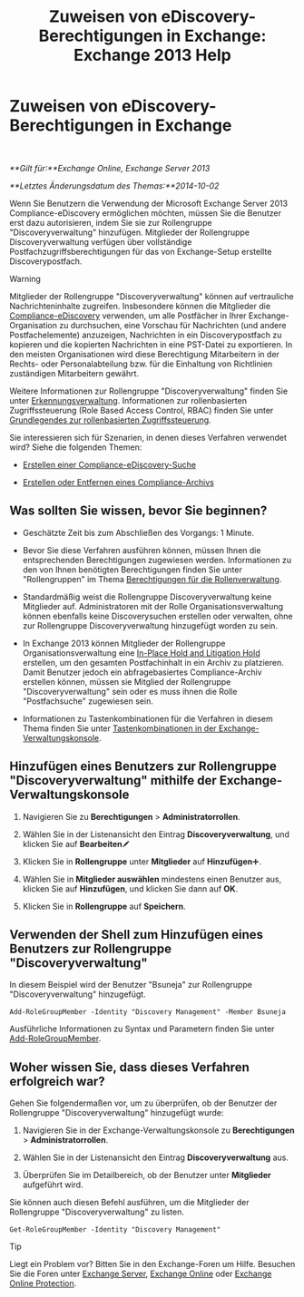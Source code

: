﻿---
title: 'Zuweisen von eDiscovery-Berechtigungen in Exchange: Exchange 2013 Help'
TOCTitle: Zuweisen von eDiscovery-Berechtigungen in Exchange
ms:assetid: 729e09d8-614b-431f-ae04-ae41fb4c628e
ms:mtpsurl: https://technet.microsoft.com/de-de/library/Dd298059(v=EXCHG.150)
ms:contentKeyID: 50475996
ms.date: 04/24/2018
mtps_version: v=EXCHG.150
ms.translationtype: HT
---

# Zuweisen von eDiscovery-Berechtigungen in Exchange

 

_**Gilt für:**Exchange Online, Exchange Server 2013_

_**Letztes Änderungsdatum des Themas:**2014-10-02_

Wenn Sie Benutzern die Verwendung der Microsoft Exchange Server 2013 Compliance-eDiscovery ermöglichen möchten, müssen Sie die Benutzer erst dazu autorisieren, indem Sie sie zur Rollengruppe "Discoveryverwaltung" hinzufügen. Mitglieder der Rollengruppe Discoveryverwaltung verfügen über vollständige Postfachzugriffsberechtigungen für das von Exchange-Setup erstellte Discoverypostfach.


> [!WARNING]
> Mitglieder der Rollengruppe "Discoveryverwaltung" können auf vertrauliche Nachrichteninhalte zugreifen. Insbesondere können die Mitglieder die <A href="in-place-ediscovery-exchange-2013-help.md">Compliance-eDiscovery</A> verwenden, um alle Postfächer in Ihrer Exchange-Organisation zu durchsuchen, eine Vorschau für Nachrichten (und andere Postfachelemente) anzuzeigen, Nachrichten in ein Discoverypostfach zu kopieren und die kopierten Nachrichten in eine PST-Datei zu exportieren. In den meisten Organisationen wird diese Berechtigung Mitarbeitern in der Rechts- oder Personalabteilung bzw. für die Einhaltung von Richtlinien zuständigen Mitarbeitern gewährt.<BR>



Weitere Informationen zur Rollengruppe "Discoveryverwaltung" finden Sie unter [Erkennungsverwaltung](discovery-management-exchange-2013-help.md). Informationen zur rollenbasierten Zugriffssteuerung (Role Based Access Control, RBAC) finden Sie unter [Grundlegendes zur rollenbasierten Zugriffssteuerung](understanding-role-based-access-control-exchange-2013-help.md).

Sie interessieren sich für Szenarien, in denen dieses Verfahren verwendet wird? Siehe die folgenden Themen:

  - [Erstellen einer Compliance-eDiscovery-Suche](create-an-in-place-ediscovery-search-exchange-2013-help.md)

  - [Erstellen oder Entfernen eines Compliance-Archivs](create-or-remove-an-in-place-hold-exchange-2013-help.md)

## Was sollten Sie wissen, bevor Sie beginnen?

  - Geschätzte Zeit bis zum Abschließen des Vorgangs: 1 Minute.

  - Bevor Sie diese Verfahren ausführen können, müssen Ihnen die entsprechenden Berechtigungen zugewiesen werden. Informationen zu den von Ihnen benötigten Berechtigungen finden Sie unter "Rollengruppen" im Thema [Berechtigungen für die Rollenverwaltung](role-management-permissions-exchange-2013-help.md).

  - Standardmäßig weist die Rollengruppe Discoveryverwaltung keine Mitglieder auf. Administratoren mit der Rolle Organisationsverwaltung können ebenfalls keine Discoverysuchen erstellen oder verwalten, ohne zur Rollengruppe Discoveryverwaltung hinzugefügt worden zu sein.

  - In Exchange 2013 können Mitglieder der Rollengruppe Organisationsverwaltung eine [In-Place Hold and Litigation Hold](in-place-hold-and-litigation-hold-exchange-2013-help.md) erstellen, um den gesamten Postfachinhalt in ein Archiv zu platzieren. Damit Benutzer jedoch ein abfragebasiertes Compliance-Archiv erstellen können, müssen sie Mitglied der Rollengruppe "Discoveryverwaltung" sein oder es muss ihnen die Rolle "Postfachsuche" zugewiesen sein.

  - Informationen zu Tastenkombinationen für die Verfahren in diesem Thema finden Sie unter [Tastenkombinationen in der Exchange-Verwaltungskonsole](keyboard-shortcuts-in-the-exchange-admin-center-exchange-online-protection-help.md).

## Hinzufügen eines Benutzers zur Rollengruppe "Discoveryverwaltung" mithilfe der Exchange-Verwaltungskonsole

1.  Navigieren Sie zu **Berechtigungen** \> **Administratorrollen**.

2.  Wählen Sie in der Listenansicht den Eintrag **Discoveryverwaltung**, und klicken Sie auf **Bearbeiten**![Bearbeitungssymbol](images/Bb124582.6f53ccb2-1f13-4c02-bea0-30690e6ea71d(EXCHG.150).gif "Bearbeitungssymbol")

3.  Klicken Sie in **Rollengruppe** unter **Mitglieder** auf **Hinzufügen**![Hinzufügen (Symbol)](images/JJ218640.c1e75329-d6d7-4073-a27d-498590bbb558(EXCHG.150).gif "Hinzufügen (Symbol)").

4.  Wählen Sie in **Mitglieder auswählen** mindestens einen Benutzer aus, klicken Sie auf **Hinzufügen**, und klicken Sie dann auf **OK**.

5.  Klicken Sie in **Rollengruppe** auf **Speichern**.

## Verwenden der Shell zum Hinzufügen eines Benutzers zur Rollengruppe "Discoveryverwaltung"

In diesem Beispiel wird der Benutzer "Bsuneja" zur Rollengruppe "Discoveryverwaltung" hinzugefügt.

    Add-RoleGroupMember -Identity "Discovery Management" -Member Bsuneja

Ausführliche Informationen zu Syntax und Parametern finden Sie unter [Add-RoleGroupMember](https://technet.microsoft.com/de-de/library/dd638207\(v=exchg.150\)).

## Woher wissen Sie, dass dieses Verfahren erfolgreich war?

Gehen Sie folgendermaßen vor, um zu überprüfen, ob der Benutzer der Rollengruppe "Discoveryverwaltung" hinzugefügt wurde:

1.  Navigieren Sie in der Exchange-Verwaltungskonsole zu **Berechtigungen** \> **Administratorrollen**.

2.  Wählen Sie in der Listenansicht den Eintrag **Discoveryverwaltung** aus.

3.  Überprüfen Sie im Detailbereich, ob der Benutzer unter **Mitglieder** aufgeführt wird.

Sie können auch diesen Befehl ausführen, um die Mitglieder der Rollengruppe "Discoveryverwaltung" zu listen.

    Get-RoleGroupMember -Identity "Discovery Management"


> [!TIP]
> Liegt ein Problem vor? Bitten Sie in den Exchange-Foren um Hilfe. Besuchen Sie die Foren unter <A href="https://go.microsoft.com/fwlink/p/?linkid=60612">Exchange Server</A>, <A href="https://go.microsoft.com/fwlink/p/?linkid=267542">Exchange Online</A> oder <A href="https://go.microsoft.com/fwlink/p/?linkid=285351">Exchange Online Protection</A>.


